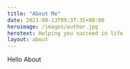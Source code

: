 ```yaml
---
title: "About Me"
date: 2021-08-13T09:37:35+09:00
heroimage: /images/author.jpg
herotext: Helping you succeed in life
layout: about
---
```


Hello About

